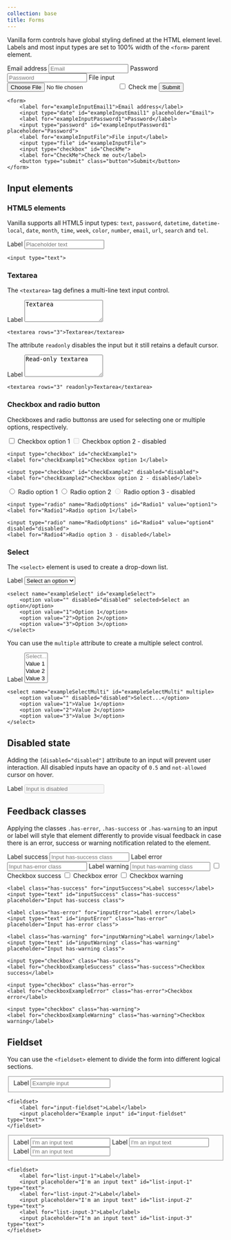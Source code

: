 ```yaml
---
collection: base
title: Forms
---
```


Vanilla form controls have global styling defined at the HTML element level. Labels and most input types are set to 100% width of the ```<form>``` parent element.

<form>
    <label for="exampleInputEmail1">Email address</label>
    <input type="email" id="exampleInputEmail1" placeholder="Email">
    <label for="exampleInputPassword1">Password</label>
    <input type="password" id="exampleInputPassword1" placeholder="Password">
    <label for="exampleInputFile">File input</label>
    <input type="file" id="exampleInputFile">
    <input type="checkbox" id="CheckMe">
    <label for="CheckMe">Check me</label>
    <button type="submit" class="button">Submit</button>
</form>

```
<form>
    <label for="exampleInputEmail1">Email address</label>
    <input type="date" id="exampleInputEmail1" placeholder="Email">
    <label for="exampleInputPassword1">Password</label>
    <input type="password" id="exampleInputPassword1" placeholder="Password">
    <label for="exampleInputFile">File input</label>
    <input type="file" id="exampleInputFile">
    <input type="checkbox" id="CheckMe">
    <label for="CheckMe">Check me out</label>
    <button type="submit" class="button">Submit</button>
</form>
```

## Input elements

### HTML5 elements

Vanilla supports all HTML5 input types: ```text```, ```password```, ```datetime```, ```datetime-local```, ```date```, ```month```, ```time```, ```week```, ```color```, ```number```, ```email```, ```url```, ```search``` and ```tel```.

<form>
    <label for="exampleTextInput">Label</label>
    <input type="text" id="exampleTextInput" placeholder="Placeholder text" />
</form>

```
<input type="text">
```

### Textarea

The ```<textarea>``` tag defines a multi-line text input control.

<form>
    <label for="textarea">Label</label>
    <textarea id="textarea" rows="3">Textarea</textarea>
</form>

```
<textarea rows="3">Textarea</textarea>
```

The attribute ```readonly``` disables the input but it still retains a default cursor.

<form>
    <label for="textarea2">Label</label>
    <textarea id="textarea2" rows="3" readonly="readonly">Read-only textarea</textarea>
</form>

```
<textarea rows="3" readonly>Textarea</textarea>
```


### Checkbox and radio button

Checkboxes and radio buttonss are used for selecting one or multiple options, respectively.

<form>
    <input type="checkbox" id="checkExample1">
    <label for="checkExample1">Checkbox option 1</label>
    <input type="checkbox" id="checkExample2" disabled="disabled">
    <label for="checkExample2">Checkbox option 2 - disabled</label>
</form>

```
<input type="checkbox" id="checkExample1">
<label for="checkExample1">Checkbox option 1</label>

<input type="checkbox" id="checkExample2" disabled="disabled">
<label for="checkExample2">Checkbox option 2 - disabled</label>
```

<form>
    <input type="radio" name="RadioOptions" id="Radio1" value="option1">
    <label for="Radio1">Radio option 1</label>
    <input type="radio" name="RadioOptions" id="Radio2" value="option2">
    <label for="Radio2">Radio option 2</label>
    <input type="radio" name="RadioOptions" id="Radio4" value="option4" disabled="disabled">
    <label for="Radio4">Radio option 3 - disabled</label>
</form>

```
<input type="radio" name="RadioOptions" id="Radio1" value="option1">
<label for="Radio1">Radio option 1</label>

<input type="radio" name="RadioOptions" id="Radio4" value="option4" disabled="disabled">
<label for="Radio4">Radio option 3 - disabled</label>
```

### Select

The ```<select>``` element is used to create a drop-down list.

<form>
    <label for="exampleSelect">Label</label>
    <select name="exampleSelect" id="exampleSelect">
        <option value="" disabled="disabled" selected>Select an option</option>
        <option value="1">Option 1</option>
        <option value="2">Option 2</option>
        <option value="3">Option 3</option>
    </select>
</form>

```
<select name="exampleSelect" id="exampleSelect">
    <option value="" disabled="disabled" selected>Select an option</option>
    <option value="1">Option 1</option>
    <option value="2">Option 2</option>
    <option value="3">Option 3</option>
</select>
```

You can use the ```multiple``` attribute  to create a multiple select control.

<form>
    <label for="exampleSelectMulti">Label</label>
    <select name="exampleSelectMulti" id="exampleSelectMulti" multiple>
        <option value="" disabled="disabled">Select...</option>
        <option value="1">Value 1</option>
        <option value="2">Value 2</option>
        <option value="3">Value 3</option>
    </select>
</form>

```
<select name="exampleSelectMulti" id="exampleSelectMulti" multiple>
    <option value="" disabled="disabled">Select...</option>
    <option value="1">Value 1</option>
    <option value="2">Value 2</option>
    <option value="3">Value 3</option>
</select>
```

## Disabled state

Adding the ```[disabled="disabled"]``` attribute to an input will prevent user interaction. All disabled inputs have an opacity of ```0.5``` and ```not-allowed``` cursor on hover.

<form>
    <label for="disabled-input">Label</label>
    <input type="text" id="disabled-input" placeholder="Input is disabled" disabled="disabled">
</form>

## Feedback classes

Applying the classes ```.has-error```, ```.has-success``` or ```.has-warning``` to an input or label will style that element differently to provide visual feedback in case there is an error, success or warning notification related to the element.

<form>
    <label class="has-success" for="inputSuccess">Label success</label>
    <input type="text" id="inputSuccess" class="has-success" placeholder="Input has-success class">
    <label class="has-error" for="inputError">Label error</label>
    <input type="text" id="inputError" class="has-error" placeholder="Input has-error class">
    <label class="has-warning" for="inputWarning">Label warning</label>
    <input type="text" id="inputWarning" class="has-warning" placeholder="Input has-warning class">
    <input type="checkbox" id="checkboxExampleSuccess" class="has-success">
    <label for="checkboxExampleSuccess" class="has-success">Checkbox success</label>
    <input type="checkbox" id="checkboxExampleError" class="has-error">
    <label for="checkboxExampleError" class="has-error">Checkbox error</label>
    <input type="checkbox" id="checkboxExampleWarning" class="has-warning">
    <label for="checkboxExampleWarning" class="has-warning">Checkbox warning</label>
</form>

```
<label class="has-success" for="inputSuccess">Label success</label>
<input type="text" id="inputSuccess" class="has-success" placeholder="Input has-success class">

<label class="has-error" for="inputError">Label error</label>
<input type="text" id="inputError" class="has-error" placeholder="Input has-error class">

<label class="has-warning" for="inputWarning">Label warning</label>
<input type="text" id="inputWarning" class="has-warning" placeholder="Input has-warning class">

<input type="checkbox" class="has-success">
<label for="checkboxExampleSuccess" class="has-success">Checkbox success</label>

<input type="checkbox" class="has-error">
<label for="checkboxExampleError" class="has-error">Checkbox error</label>

<input type="checkbox" class="has-warning">
<label for="checkboxExampleWarning" class="has-warning">Checkbox warning</label>
```

## Fieldset

You can use the ```<fieldset>``` element to divide the form into different logical sections.

<form>
    <fieldset>
        <label for="input-fieldset">Label</label>
        <input placeholder="Example input" id="input-fieldset" type="text">
    </fieldset>
</form>

```
<fieldset>
    <label for="input-fieldset">Label</label>
    <input placeholder="Example input" id="input-fieldset" type="text">
</fieldset>
```

<form>
    <fieldset>
        <label for="list-input-1">Label</label>
        <input placeholder="I'm an input text" id="list-input-1" type="text">
        <label for="list-input-2">Label</label>
        <input placeholder="I'm an input text" id="list-input-2" type="text">
        <label for="list-input-3">Label</label>
        <input placeholder="I'm an input text" id="list-input-3" type="text">
    </fieldset>
</form>

```
<fieldset>
    <label for="list-input-1">Label</label>
    <input placeholder="I'm an input text" id="list-input-1" type="text">
    <label for="list-input-2">Label</label>
    <input placeholder="I'm an input text" id="list-input-2" type="text">
    <label for="list-input-3">Label</label>
    <input placeholder="I'm an input text" id="list-input-3" type="text">
</fieldset>
```
